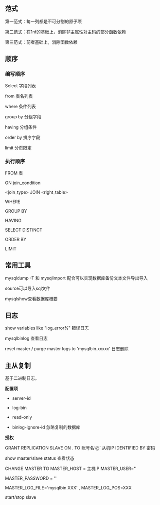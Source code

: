 ## 范式

第一范式：每一列都是不可分割的原子项

第二范式：在1nf的基础上，消除非主属性对主码的部分函数依赖

第三范式：前者基础上，消除函数依赖

## 顺序

### 编写顺序

Select 字段列表 

from 表名列表 

where 条件列表 

group by 分组字段

 having 分组条件 

order by 排序字段 

limit 分页限定 

### 执行顺序

FROM 表 

ON  join_condition

 <join_type> JOIN <right_table> 

WHERE  

GROUP BY

HAVING

SELECT DISTINCT 

ORDER BY

LIMIT 

## 常用工具

mysqldump -T 和 mysqlimport 配合可以实现数据库备份文本文件导出导入

source可以导入sql文件

mysqlshow查看数据库概要

## 日志

show variables like "log_error%" 错误日志

mysqlbinlog 查看日志

reset master / purge master  logs to 'mysqlbin.xxxxx'  日志删除

## 主从复制

基于二进制日志。

**配置项**

- server-id

- log-bin

- read-only
- binlog-ignore-id 忽略复制的数据库

**授权**

GRANT REPLICATION SLAVE ON *.* TO 账号名‘@’ 从机IP IDENTIFIED BY 密码

show master/slave status 查看状态

CHANGE MASTER TO MASTER_HOST = 主机IP MASTER_USER=''

MASTER_PASSWORD = ''

MASTER_LOG_FILE='mysqlbin.XXX' , MASTER_LOG_POS=XXX

start/stop slave